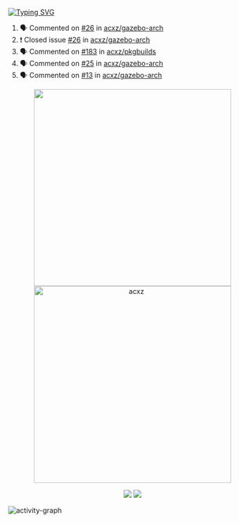 [![Typing SVG](https://readme-typing-svg.herokuapp.com?size=16&color=AFFFA3&multiline=true&height=75&lines=contributing+to+robotics%2Faerospace%2Fml%2Fgpu+software;packaging+it+for+archlinux;ricer)](https://git.io/typing-svg)

<!--START_SECTION:activity-->
1. 🗣 Commented on [#26](https://github.com/acxz/gazebo-arch/issues/26) in [acxz/gazebo-arch](https://github.com/acxz/gazebo-arch)
2. ❗️ Closed issue [#26](https://github.com/acxz/gazebo-arch/issues/26) in [acxz/gazebo-arch](https://github.com/acxz/gazebo-arch)
3. 🗣 Commented on [#183](https://github.com/acxz/pkgbuilds/issues/183) in [acxz/pkgbuilds](https://github.com/acxz/pkgbuilds)
4. 🗣 Commented on [#25](https://github.com/acxz/gazebo-arch/issues/25) in [acxz/gazebo-arch](https://github.com/acxz/gazebo-arch)
5. 🗣 Commented on [#13](https://github.com/acxz/gazebo-arch/issues/13) in [acxz/gazebo-arch](https://github.com/acxz/gazebo-arch)
<!--END_SECTION:activity-->

<p align="center">
  <img width="400em" src=https://github-readme-stats.vercel.app/api?username=acxz&include_all_commits=true&show_icons=true />
  <img width="400em" src="https://github-readme-streak-stats.herokuapp.com/?user=acxz&" alt="acxz" />
</p>

<p align="center">
  <img src=https://github-readme-stats.vercel.app/api/top-langs/?username=acxz&layout=compact />
  <img src=https://github-profile-trophy.vercel.app/?username=acxz&row=2&column=4 />
</p>

![activity-graph](https://activity-graph.herokuapp.com/graph?username=acxz&theme=aqua)
